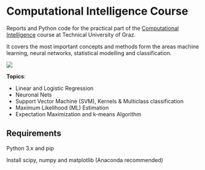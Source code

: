 # Computational Intelligence Course
Reports and Python code for the practical part of the [Computational Intelligence](https://www.spsc.tugraz.at/courses/computational-intelligence.html) course at Technical University of Graz. 

It covers the most important concepts and methods form the areas machine learning, neural networks, statistical modelling and classification.

[![](https://i.ibb.co/FmfndDV/classifieddata-em-pca-gauss.png)](#)

**Topics**:

- Linear and Logistic Regression 
- Neuronal Nets
- Support Vector Machine (SVM), Kernels & Multiclass classification 
- Maximum Likelihood (ML) Estimation
- Expectation Maximization and k-means Algorithm 



## Requirements

Python 3.x and pip

Install scipy, numpy and matplotlib (Anaconda recommended)
